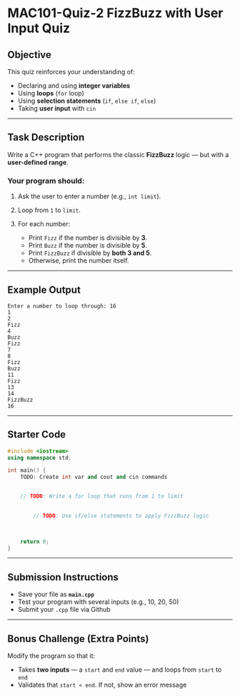 # MAC101-Quiz-2 FizzBuzz with User Input Quiz

## Objective

This quiz reinforces your understanding of:

* Declaring and using **integer variables**
* Using **loops** (`for` loop)
* Using **selection statements** (`if`, `else if`, `else`)
* Taking **user input** with `cin`

---

## Task Description

Write a C++ program that performs the classic **FizzBuzz** logic — but with a **user-defined range**.

### Your program should:

1. Ask the user to enter a number (e.g., `int limit`).
2. Loop from `1` to `limit`.
3. For each number:

   * Print `Fizz` if the number is divisible by **3**.
   * Print `Buzz` if the number is divisible by **5**.
   * Print `FizzBuzz` if divisible by **both 3 and 5**.
   * Otherwise, print the number itself.

---

## Example Output

```
Enter a number to loop through: 16
1
2
Fizz
4
Buzz
Fizz
7
8
Fizz
Buzz
11
Fizz
13
14
FizzBuzz
16
```

---

## Starter Code

```cpp
#include <iostream>
using namespace std;

int main() {
    TODO: Create int var and cout and cin commands


    // TODO: Write a for loop that runs from 1 to limit
    

        // TODO: Use if/else statements to apply FizzBuzz logic

    

    return 0;
}
```

---

## Submission Instructions

* Save your file as **`main.cpp`**
* Test your program with several inputs (e.g., 10, 20, 50)
* Submit your `.cpp` file via Github

---

## Bonus Challenge (Extra Points)

Modify the program so that it:

* Takes **two inputs** — a `start` and `end` value — and loops from `start` to `end`
* Validates that `start < end`. If not, show an error message
